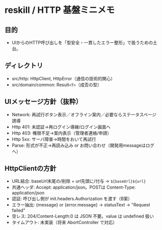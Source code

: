 # reskill / HTTP 基盤ミニメモ

## 目的

- UIからのHTTP呼び出しを「型安全・一貫したエラー整形」で扱うための土台。

## ディレクトリ

- src/http: HttpClient, HttpError（通信の技術的関心）
- src/domain/common: Result`<T>`（成否の型）

## UIメッセージ方針（抜粋）

- Network: 再試行ボタン表示／オフライン案内／必要ならステータスページ誘導
- Http 401: 未認証→再ログイン導線/ログイン画面へ
- Http 403: 権限不足→案内表示（管理者連絡/申請）
- Http 5xx: サーバ障害→時間をおいて再試行
- Parse: 形式が不正→再読み込み or お問い合わせ（開発用messageはログへ）

## HttpClientの方針

- URL結合: baseUrl末尾の/削除 + url先頭に/付与 → `${baseUrl}${url}`
- 共通ヘッダ: Accept: application/json。POSTは Content-Type: application/json
- 認証: 呼び出し側が init.headers.Authorization を渡す（B案）
- エラー抽出: {message} or {error.message} → statusText → "Request failed"
- 空レス: 204/Content-Length:0 は JSON 不要。value は undefined 扱い
- タイムアウト: 未実装（将来 AbortController で対応）
